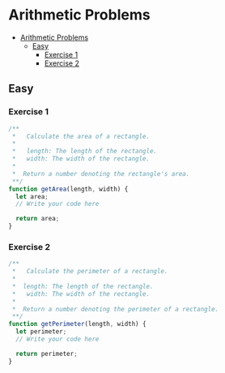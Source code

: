 # Arithmetic Problems

- [Arithmetic Problems](#arithmetic-problems)
  - [Easy](#easy)
    - [Exercise 1](#exercise-1)
    - [Exercise 2](#exercise-2)

## Easy

### Exercise 1

```javascript
/**
 *   Calculate the area of a rectangle.
 *
 *   length: The length of the rectangle.
 *   width: The width of the rectangle.
 *
 *	Return a number denoting the rectangle's area.
 **/
function getArea(length, width) {
  let area;
  // Write your code here

  return area;
}
```

### Exercise 2

```javascript
/**
 *   Calculate the perimeter of a rectangle.
 *
 *	length: The length of the rectangle.
 *   width: The width of the rectangle.
 *
 *	Return a number denoting the perimeter of a rectangle.
 **/
function getPerimeter(length, width) {
  let perimeter;
  // Write your code here

  return perimeter;
}
```
